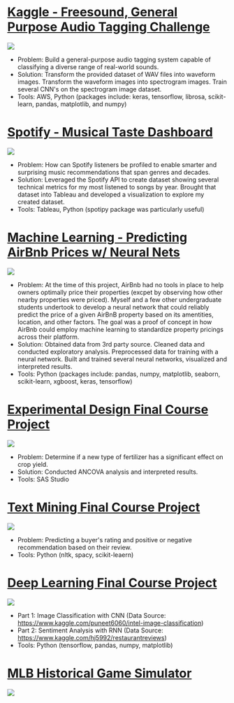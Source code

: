 # [Kaggle - Freesound, General Purpose Audio Tagging Challenge](https://github.com/gwbachman/Freesound-General-Purpose-Audio-Tagging/tree/main)
![](/Images/spectrogram_1.png)
* Problem: Build a general-purpose audio tagging system capable of classifying a diverse range of real-world sounds.
* Solution: Transform the provided dataset of WAV files into waveform images. Transform the waveform images into spectrogram images. Train several CNN's on the spectrogram image dataset. 
* Tools: AWS, Python (packages include: keras, tensorflow, librosa, scikit-learn, pandas, matplotlib, and numpy)


# [Spotify - Musical Taste Dashboard](https://github.com/gwbachman/spotify_listening_profile)
![](/Images/spotify_taste.png)
* Problem: How can Spotify listeners be profiled to enable smarter and surprising music recommendations that span genres and decades.
* Solution: Leveraged the Spotify API to create dataset showing several technical metrics for my most listened to songs by year. Brought that dataset into Tableau and developed a visualization to explore my created dataset.
* Tools: Tableau, Python (spotipy package was particularly useful)


# [Machine Learning - Predicting AirBnb Prices w/ Neural Nets](https://github.com/gwbachman/airbnb_neural_net)
![](/Images/airbnb-logo.jpg)
* Problem: At the time of this project, AirBnb had no tools in place to help owners optimally price their properties (excpet by observing how other nearby properties were priced). Myself and a few other undergraduate students undertook to develop a neural network that could reliably predict the price of a given AirBnB property based on its amentities, location, and other factors. The goal was a proof of concept in how AirBnb could employ machine learning to standardize property pricings across their platform.
* Solution: Obtained data from 3rd party source. Cleaned data and conducted exploratory analysis. Preprocessed data for training with a neural network. Built and trained several neural networks, visualized and interpreted results.  
* Tools: Python (packages include: pandas, numpy, matplotlib, seaborn, scikit-learn, xgboost, keras, tensorflow)

# [Experimental Design Final Course Project](https://github.com/gwbachman/experimental_design_final_project)
![](/Images/Picture3_sas.png)
* Problem: Determine if a new type of fertilizer has a significant effect on crop yield.
* Solution: Conducted ANCOVA analysis and interpreted results.
* Tools: SAS Studio

# [Text Mining Final Course Project](https://github.com/gwbachman/text_mining_dsci_614)
![](/Images/text_mining_pic.png)
* Problem: Predicting a buyer's rating and positive or negative recommendation based on their review. 
* Tools: Python (nltk, spacy, scikit-leaern)


# [Deep Learning Final Course Project](https://github.com/gwbachman/Deep_Learning_Final_Project_DSCI_619)
![](/Images/deep_learning_training_pic.png)
* Part 1: Image Classification with CNN (Data Source: https://www.kaggle.com/puneet6060/intel-image-classification)
* Part 2: Sentiment Analysis with RNN (Data Source: https://www.kaggle.com/hj5992/restaurantreviews)
* Tools: Python (tensorflow, pandas, numpy, matplotlib)


# [MLB Historical Game Simulator](https://github.com/gwbachman/Historical_MLB_Simulator/tree/main)
![](/Images/baseball_simulator_scoreboard.png)

